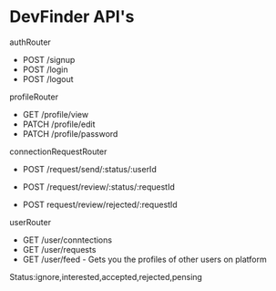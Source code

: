 # DevFinder API's

authRouter

- POST /signup
- POST /login
- POST /logout

profileRouter

- GET /profile/view
- PATCH /profile/edit
- PATCH /profile/password

connectionRequestRouter

- POST /request/send/:status/:userId
- POST /request/review/:status/:requestId

- POST request/review/rejected/:requestId

userRouter

- GET /user/conntections
- GET /user/requests
- GET /user/feed - Gets you the profiles of other users on platform

Status:ignore,interested,accepted,rejected,pensing
